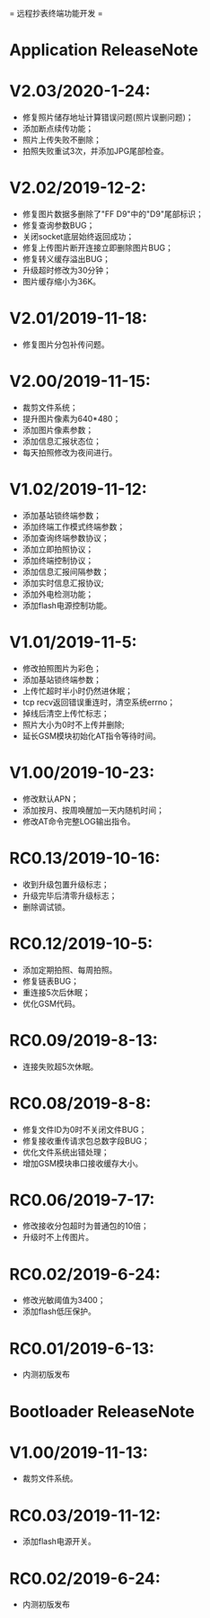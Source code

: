 = 远程抄表终端功能开发 =

# Application ReleaseNote

# V2.03/2020-1-24:

* 修复照片储存地址计算错误问题(照片误删问题)；
* 添加断点续传功能；
* 照片上传失败不删除；
* 拍照失败重试3次，并添加JPG尾部检查。

# V2.02/2019-12-2:

* 修复图片数据多删除了"FF D9"中的"D9"尾部标识；
* 修复查询参数BUG；
* 关闭socket底层始终返回成功；
* 修复上传图片断开连接立即删除图片BUG；
* 修复转义缓存溢出BUG；
* 升级超时修改为30分钟；
* 图片缓存缩小为36K。

# V2.01/2019-11-18:

* 修复图片分包补传问题。

# V2.00/2019-11-15:

* 裁剪文件系统；
* 提升图片像素为640*480；
* 添加图片像素参数；
* 添加信息汇报状态位；
* 每天拍照修改为夜间进行。

# V1.02/2019-11-12:

* 添加基站锁终端参数；
* 添加终端工作模式终端参数；
* 添加查询终端参数协议；
* 添加立即拍照协议；
* 添加终端控制协议；
* 添加信息汇报间隔参数；
* 添加实时信息汇报协议;
* 添加外电检测功能；
* 添加flash电源控制功能。

# V1.01/2019-11-5:

* 修改拍照图片为彩色；
* 添加基站锁终端参数；
* 上传忙超时半小时仍然进休眠；
* tcp recv返回错误重连时，清空系统errno；
* 掉线后清空上传忙标志；
* 照片大小为0时不上传并删除;
* 延长GSM模块初始化AT指令等待时间。

# V1.00/2019-10-23:

* 修改默认APN；
* 添加按月、按周唤醒加一天内随机时间；
* 修改AT命令完整LOG输出指令。

# RC0.13/2019-10-16:

* 收到升级包置升级标志；
* 升级完毕后清零升级标志；
* 删除调试锁。

# RC0.12/2019-10-5:

* 添加定期拍照、每周拍照。
* 修复链表BUG；
* 重连接5次后休眠；
* 优化GSM代码。

# RC0.09/2019-8-13:

* 连接失败超5次休眠。

# RC0.08/2019-8-8:

* 修复文件ID为0时不关闭文件BUG；
* 修复接收重传请求包总数字段BUG；
* 优化文件系统出错处理；
* 增加GSM模块串口接收缓存大小。

# RC0.06/2019-7-17:

* 修改接收分包超时为普通包的10倍；
* 升级时不上传图片。

# RC0.02/2019-6-24:

* 修改光敏阈值为3400；
* 添加flash低压保护。

# RC0.01/2019-6-13:

* 内测初版发布


# Bootloader ReleaseNote

# V1.00/2019-11-13:

* 裁剪文件系统。

# RC0.03/2019-11-12:

* 添加flash电源开关。

# RC0.02/2019-6-24:

* 内测初版发布
